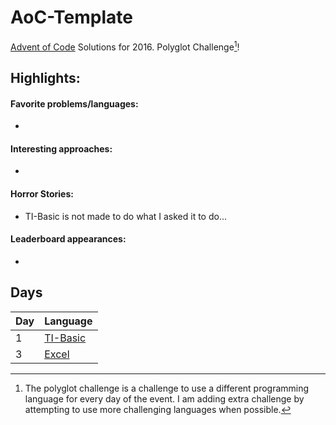 # AoC-Template
[Advent of Code](https://adventofcode.com) Solutions for 2016. Polyglot Challenge[^polyglot]!

## Highlights:

#### Favorite problems/languages:

* 

#### Interesting approaches:

* 

#### Horror Stories:

* TI-Basic is not made to do what I asked it to do...

#### Leaderboard appearances:

* 

## Days
| Day | Language                                                         |
| :-- | :--------------------------------------------------------------- |
|   1 | [TI-Basic](https://en.wikipedia.org/wiki/TI-BASIC)               |
|   3 | [Excel](https://en.wikipedia.org/wiki/Microsoft_Excel#Functions) |

[^polyglot]: The polyglot challenge is a challenge to use a different programming language
for every day of the event. I am adding extra challenge by attempting to use more
challenging languages when possible.
